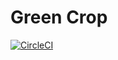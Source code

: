 # Green Crop

[![CircleCI](https://circleci.com/gh/denisaguilar/green-crop.svg?style=shield)](https://circleci.com/gh/circleci/circleci-docs)
